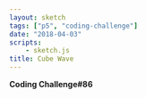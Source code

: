 ```yaml
---
layout: sketch
tags: ["p5", "coding-challenge"]
date: "2018-04-03"
scripts: 
    - sketch.js
title: Cube Wave
---
```


**Coding Challenge#86**


